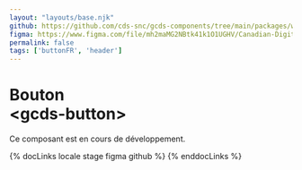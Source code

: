 ```yaml
---
layout: "layouts/base.njk"
github: https://github.com/cds-snc/gcds-components/tree/main/packages/web/src/components/gcds-button
figma: https://www.figma.com/file/mh2maMG2NBtk41k1O1UGHV/Canadian-Digital-Service%E2%80%A8---GC-Design-System?node-id=850%3A2968&t=ciEmm7GYyGAY73zZ-0
permalink: false
tags: ['buttonFR', 'header']
---
```


# Bouton <br>&lt;gcds-button&gt;

Ce composant est en cours de développement.

{% docLinks locale stage figma github %}
{% enddocLinks %}

<br/>
